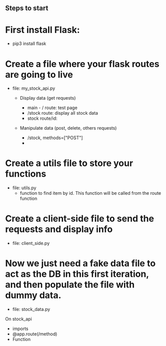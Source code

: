 
## Steps to start

# First install Flask:

- pip3 install flask

# Create a file where your flask routes are going to live

- file: my_stock_api.py
  - Display data (get requests)
    - main - / route: test page 
    - /stock route: display all stock data 
    - stock route/id:

  - Manipulate data (post, delete, others requests)
    - /stock, methods=["POST"]
    - 

# Create a utils file to store your functions

- file: utils.py
  - function to find item by id. This function will be called from the route function

# Create a client-side file to send the requests and display info

- file: client_side.py

# Now we just need a fake data file to act as the DB in this first iteration, and then populate the file with dummy data.

- file: stock_data.py


On stock_api
- imports
- @app.route(/method)
- Function